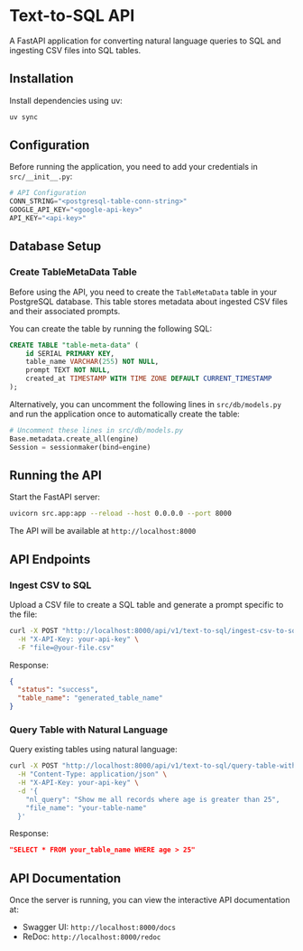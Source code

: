 # Text-to-SQL API

A FastAPI application for converting natural language queries to SQL and ingesting CSV files into SQL tables.

## Installation

Install dependencies using uv:

```bash
uv sync
```

## Configuration

Before running the application, you need to add your credentials in `src/__init__.py`:

```python
# API Configuration
CONN_STRING="<postgresql-table-conn-string>"
GOOGLE_API_KEY="<google-api-key>"
API_KEY="<api-key>"
```

## Database Setup

### Create TableMetaData Table

Before using the API, you need to create the `TableMetaData` table in your PostgreSQL database. This table stores metadata about ingested CSV files and their associated prompts.

You can create the table by running the following SQL:

```sql
CREATE TABLE "table-meta-data" (
    id SERIAL PRIMARY KEY,
    table_name VARCHAR(255) NOT NULL,
    prompt TEXT NOT NULL,
    created_at TIMESTAMP WITH TIME ZONE DEFAULT CURRENT_TIMESTAMP
);
```

Alternatively, you can uncomment the following lines in `src/db/models.py` and run the application once to automatically create the table:

```python
# Uncomment these lines in src/db/models.py
Base.metadata.create_all(engine)
Session = sessionmaker(bind=engine)
```

## Running the API

Start the FastAPI server:

```bash
uvicorn src.app:app --reload --host 0.0.0.0 --port 8000
```

The API will be available at `http://localhost:8000`

## API Endpoints

### Ingest CSV to SQL

Upload a CSV file to create a SQL table and generate a prompt specific to the file:

```bash
curl -X POST "http://localhost:8000/api/v1/text-to-sql/ingest-csv-to-sql" \
  -H "X-API-Key: your-api-key" \
  -F "file=@your-file.csv"
```

Response:
```json
{
  "status": "success",
  "table_name": "generated_table_name"
}
```

### Query Table with Natural Language

Query existing tables using natural language:

```bash
curl -X POST "http://localhost:8000/api/v1/text-to-sql/query-table-with-filter" \
  -H "Content-Type: application/json" \
  -H "X-API-Key: your-api-key" \
  -d '{
    "nl_query": "Show me all records where age is greater than 25",
    "file_name": "your-table-name"
  }'
```

Response:
```json
"SELECT * FROM your_table_name WHERE age > 25"

```

## API Documentation

Once the server is running, you can view the interactive API documentation at:
- Swagger UI: `http://localhost:8000/docs`
- ReDoc: `http://localhost:8000/redoc`